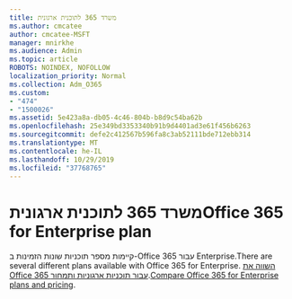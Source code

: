 ```yaml
---
title: משרד 365 לתוכנית ארגונית
ms.author: cmcatee
author: cmcatee-MSFT
manager: mnirkhe
ms.audience: Admin
ms.topic: article
ROBOTS: NOINDEX, NOFOLLOW
localization_priority: Normal
ms.collection: Adm_O365
ms.custom:
- "474"
- "1500026"
ms.assetid: 5e423a8a-db05-4c46-804b-b8d9c54ba62b
ms.openlocfilehash: 25e349bd3353340b91b9d4401ad3e61f456b6263
ms.sourcegitcommit: defe2c412567b596fa8c3ab52111bde712ebb314
ms.translationtype: MT
ms.contentlocale: he-IL
ms.lasthandoff: 10/29/2019
ms.locfileid: "37768765"
---
```

# <a name="office-365-for-enterprise-plan"></a><span data-ttu-id="e6bd9-102">משרד 365 לתוכנית ארגונית</span><span class="sxs-lookup"><span data-stu-id="e6bd9-102">Office 365 for Enterprise plan</span></span>

<span data-ttu-id="e6bd9-103">קיימות מספר תוכניות שונות הזמינות ב-Office 365 עבור Enterprise.</span><span class="sxs-lookup"><span data-stu-id="e6bd9-103">There are several different plans available with Office 365 for Enterprise.</span></span> <span data-ttu-id="e6bd9-104">[השווה את Office 365 עבור תוכניות ארגוניות ותמחור](https://products.office.com/business/compare-more-office-365-for-business-plans).</span><span class="sxs-lookup"><span data-stu-id="e6bd9-104">[Compare Office 365 for Enterprise plans and pricing](https://products.office.com/business/compare-more-office-365-for-business-plans).</span></span>  